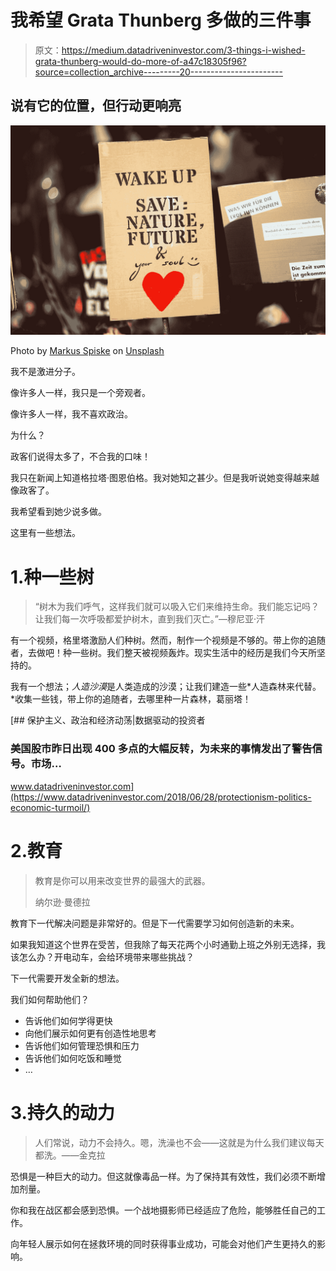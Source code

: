 # 我希望 Grata Thunberg 多做的三件事

> 原文：<https://medium.datadriveninvestor.com/3-things-i-wished-grata-thunberg-would-do-more-of-a47c18305f96?source=collection_archive---------20----------------------->

## 说有它的位置，但行动更响亮

![](img/959122e4ec269ed9bb794ab9c8ede542.png)

Photo by [Markus Spiske](https://unsplash.com/@markusspiske?utm_source=medium&utm_medium=referral) on [Unsplash](https://unsplash.com?utm_source=medium&utm_medium=referral)

我不是激进分子。

像许多人一样，我只是一个旁观者。

像许多人一样，我不喜欢政治。

为什么？

政客们说得太多了，不合我的口味！

我只在新闻上知道格拉塔·图恩伯格。我对她知之甚少。但是我听说她变得越来越像政客了。

我希望看到她少说多做。

这里有一些想法。

# 1.种一些树

> “树木为我们呼气，这样我们就可以吸入它们来维持生命。我们能忘记吗？让我们每一次呼吸都爱护树木，直到我们灭亡。”―穆尼亚·汗

有一个视频，格里塔激励人们种树。然而，制作一个视频是不够的。带上你的追随者，去做吧！种一些树。我们整天被视频轰炸。现实生活中的经历是我们今天所坚持的。

我有一个想法；*人造沙漠*是人类造成的沙漠；让我们建造一些*人造森林来代替。*收集一些钱，带上你的追随者，去哪里种一片森林，葛丽塔！

[](https://www.datadriveninvestor.com/2018/06/28/protectionism-politics-economic-turmoil/) [## 保护主义、政治和经济动荡|数据驱动的投资者

### 美国股市昨日出现 400 多点的大幅反转，为未来的事情发出了警告信号。市场…

www.datadriveninvestor.com](https://www.datadriveninvestor.com/2018/06/28/protectionism-politics-economic-turmoil/) 

# 2.教育

> 教育是你可以用来改变世界的最强大的武器。
> 
> 纳尔逊·曼德拉

教育下一代解决问题是非常好的。但是下一代需要学习如何创造新的未来。

如果我知道这个世界在受苦，但我除了每天花两个小时通勤上班之外别无选择，我该怎么办？开电动车，会给环境带来哪些挑战？

下一代需要开发全新的想法。

我们如何帮助他们？

*   告诉他们如何学得更快
*   向他们展示如何更有创造性地思考
*   告诉他们如何管理恐惧和压力
*   告诉他们如何吃饭和睡觉
*   …

# 3.持久的动力

> 人们常说，动力不会持久。嗯，洗澡也不会——这就是为什么我们建议每天都洗。——金克拉

恐惧是一种巨大的动力。但这就像毒品一样。为了保持其有效性，我们必须不断增加剂量。

你和我在战区都会感到恐惧。一个战地摄影师已经适应了危险，能够胜任自己的工作。

向年轻人展示如何在拯救环境的同时获得事业成功，可能会对他们产生更持久的影响。